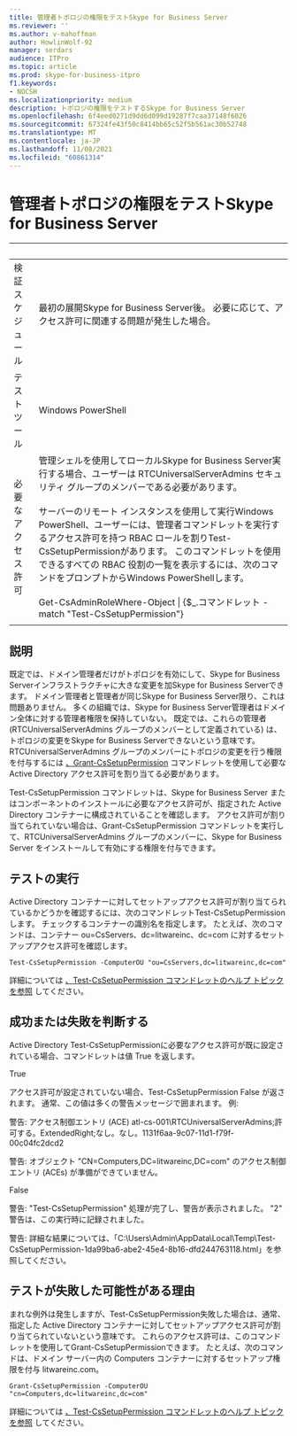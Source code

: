 ```yaml
---
title: 管理者トポロジの権限をテストSkype for Business Server
ms.reviewer: ''
ms.author: v-mahoffman
author: HowlinWolf-92
manager: serdars
audience: ITPro
ms.topic: article
ms.prod: skype-for-business-itpro
f1.keywords:
- NOCSH
ms.localizationpriority: medium
description: トポロジの権限をテストするSkype for Business Server
ms.openlocfilehash: 6f4eed0271d9dd6d099d19287f7caa37148f6026
ms.sourcegitcommit: 67324fe43f50c8414bb65c52f5b561ac30b52748
ms.translationtype: MT
ms.contentlocale: ja-JP
ms.lasthandoff: 11/08/2021
ms.locfileid: "60861314"
---
```

# <a name="testing-admin-topology-rights-in-skype-for-business-server"></a>管理者トポロジの権限をテストSkype for Business Server

|&nbsp; |&nbsp; |
|--|--|
|検証スケジュール|最初の展開Skype for Business Server後。 必要に応じて、アクセス許可に関連する問題が発生した場合。|
|テスト ツール|Windows PowerShell|
|必要なアクセス許可|管理シェルを使用してローカルSkype for Business Server実行する場合、ユーザーは RTCUniversalServerAdmins セキュリティ グループのメンバーである必要があります。<br/><br/>サーバーのリモート インスタンスを使用して実行Windows PowerShell、ユーザーには、管理者コマンドレットを実行するアクセス許可を持つ RBAC ロールを割りTest-CsSetupPermissionがあります。 このコマンドレットを使用できるすべての RBAC 役割の一覧を表示するには、次のコマンドをプロンプトからWindows PowerShellします。<br/><br/>Get-CsAdminRoleWhere-Object \| {$_.コマンドレット -match "Test-CsSetupPermission"}|
|||

## <a name="description"></a>説明

既定では、ドメイン管理者だけがトポロジを有効にして、Skype for Business Serverインフラストラクチャに大きな変更を加Skype for Business Serverできます。 ドメイン管理者と管理者が同じSkype for Business Server限り、これは問題ありません。 多くの組織では、Skype for Business Server管理者はドメイン全体に対する管理者権限を保持していない。 既定では、これらの管理者 (RTCUniversalServerAdmins グループのメンバーとして定義されている) は、トポロジの変更をSkype for Business Serverできないという意味です。 RTCUniversalServerAdmins グループのメンバーにトポロジの変更を行う権限を付与するには [、Grant-CsSetupPermission](/powershell/module/skype/Grant-CsSetupPermission) コマンドレットを使用して必要な Active Directory アクセス許可を割り当てる必要があります。
 
Test-CsSetupPermission コマンドレットは、Skype for Business Server またはコンポーネントのインストールに必要なアクセス許可が、指定された Active Directory コンテナーに構成されていることを確認します。 アクセス許可が割り当てられていない場合は、Grant-CsSetupPermission コマンドレットを実行して、RTCUniversalServerAdmins グループのメンバーに、Skype for Business Server をインストールして有効にする権限を付与できます。

## <a name="running-the-test"></a>テストの実行

Active Directory コンテナーに対してセットアップアクセス許可が割り当てられているかどうかを確認するには、次のコマンドレットTest-CsSetupPermissionします。 チェックするコンテナーの識別名を指定します。 たとえば、次のコマンドは、コンテナー ou=CsServers、dc=litwareinc、dc=com に対するセットアップアクセス許可を確認します。

`Test-CsSetupPermission -ComputerOU "ou=CsServers,dc=litwareinc,dc=com"`

詳細については [、Test-CsSetupPermission コマンドレットのヘルプ トピックを参照](/powershell/module/skype/Test-CsSetupPermission) してください。

## <a name="determining-success-or-failure"></a>成功または失敗を判断する

Active Directory Test-CsSetupPermissionに必要なアクセス許可が既に設定されている場合、コマンドレットは値 True を返します。

True 

アクセス許可が設定されていない場合、Test-CsSetupPermission False が返されます。 通常、この値は多くの警告メッセージで囲まれます。 例:

警告: アクセス制御エントリ (ACE) atl-cs-001\RTCUniversalServerAdmins;許可する。ExtendedRight;なし。なし。1131f6aa-9c07-11d1-f79f-00c04fc2dcd2 

警告: オブジェクト "CN=Computers,DC=litwareinc,DC=com" のアクセス制御エントリ (ACEs) が準備ができていません。 

False 

警告: "Test-CsSetupPermission" 処理が完了し、警告が表示されました。 "2" 警告は、この実行時に記録されました。 

警告: 詳細な結果については、「C:\Users\Admin\AppData\Local\Temp\Test-CsSetupPermission-1da99ba6-abe2-45e4-8b16-dfd244763118.html」を参照してください。 

## <a name="reasons-why-the-test-might-have-failed"></a>テストが失敗した可能性がある理由

まれな例外は発生しますが、Test-CsSetupPermission失敗した場合は、通常、指定した Active Directory コンテナーに対してセットアップアクセス許可が割り当てられていないという意味です。 これらのアクセス許可は、このコマンドレットを使用してGrant-CsSetupPermissionできます。 たとえば、次のコマンドは、ドメイン サーバー内の Computers コンテナーに対するセットアップ権限を付与 litwareinc.com。

`Grant-CsSetupPermission -ComputerOU "cn=Computers,dc=litwareinc,dc=com"`

詳細については [、Test-CsSetupPermission コマンドレットのヘルプ トピックを参照](/powershell/module/skype/Test-CsSetupPermission) してください。